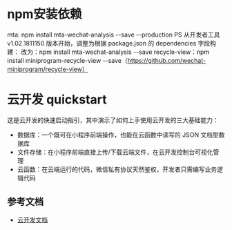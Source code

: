 # npm安装依赖
mta: npm install mta-wechat-analysis --save --production
PS 从开发者工具 v1.02.1811150 版本开始，调整为根据 package.json 的 dependencies 字段构建：
改为：npm install mta-wechat-analysis --save
recycle-view：npm install miniprogram-recycle-view --save（https://github.com/wechat-miniprogram/recycle-view）

# 云开发 quickstart

这是云开发的快速启动指引，其中演示了如何上手使用云开发的三大基础能力：

- 数据库：一个既可在小程序前端操作，也能在云函数中读写的 JSON 文档型数据库
- 文件存储：在小程序前端直接上传/下载云端文件，在云开发控制台可视化管理
- 云函数：在云端运行的代码，微信私有协议天然鉴权，开发者只需编写业务逻辑代码

## 参考文档

- [云开发文档](https://developers.weixin.qq.com/miniprogram/dev/wxcloud/basis/getting-started.html)

